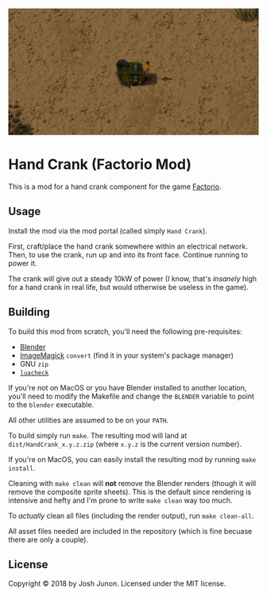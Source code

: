 <p align="center">
	<br>
	<img src="screenshot.gif" alt="Hand Crank Factorio Mod" />
	<br>
</p>

# Hand Crank (Factorio Mod)

This is a mod for a hand crank component for the game [Factorio](https://factorio.com).

## Usage

Install the mod via the mod portal (called simply `Hand Crank`).

First, craft/place the hand crank somewhere within an electrical network. Then, to use the crank, run up and into its front face. Continue running to power it.

The crank will give out a steady 10kW of power (I know, that's *insanely* high for a hand crank in real life, but would otherwise be useless in the game).

## Building

To build this mod from scratch, you'll need the following pre-requisites:

- [Blender](https://www.blender.org/)
- [ImageMagick](https://www.imagemagick.org/script/index.php) `convert` (find it in your system's package manager)
- GNU `zip`
- [`luacheck`](https://github.com/mpeterv/luacheck)

If you're not on MacOS or you have Blender installed to another location, you'll need to modify the Makefile
and change the `BLENDER` variable to point to the `blender` executable.

All other utilities are assumed to be on your `PATH`.

To build simply run `make`. The resulting mod will land at `dist/HandCrank_x.y.z.zip` (where `x.y.z` is the current version number).

If you're on MacOS, you can easily install the resulting mod by running `make install`.

Cleaning with `make clean` will **not** remove the Blender renders (though it will remove the composite sprite sheets). This is
the default since rendering is intensive and hefty and I'm prone to write `make clean` way too much.

To _actually_ clean all files (including the render output), run `make clean-all`.

All asset files needed are included in the repository (which is fine becuase there are only a couple).

## License
Copyright &copy; 2018 by Josh Junon. Licensed under the MIT license.
